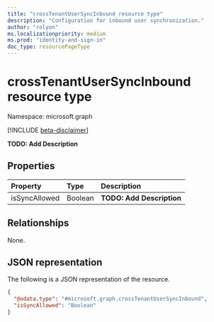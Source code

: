 ```yaml
---
title: "crossTenantUserSyncInbound resource type"
description: "Configuration for inbound user synchronization."
author: "rolyon"
ms.localizationpriority: medium
ms.prod: "identity-and-sign-in"
doc_type: resourcePageType
---
```


# crossTenantUserSyncInbound resource type

Namespace: microsoft.graph

[!INCLUDE [beta-disclaimer](../../includes/beta-disclaimer.md)]

**TODO: Add Description**

## Properties
|Property|Type|Description|
|:---|:---|:---|
|isSyncAllowed|Boolean|**TODO: Add Description**|

## Relationships
None.

## JSON representation
The following is a JSON representation of the resource.
<!-- {
  "blockType": "resource",
  "@odata.type": "microsoft.graph.crossTenantUserSyncInbound"
}
-->
``` json
{
  "@odata.type": "#microsoft.graph.crossTenantUserSyncInbound",
  "isSyncAllowed": "Boolean"
}
```

